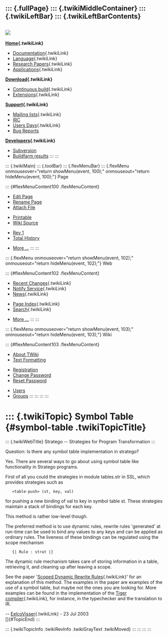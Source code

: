 ::: {.fullPage}
::: {.twikiMiddleContainer}
::: {.twikiLeftBar}
::: {.twikiLeftBarContents}
  ----------------------------------------------------------------------------------
  [![](../pub/Stratego/StrategoLogo/StrategoLogoTextlessWhite-100px.png)](WebHome)
  ----------------------------------------------------------------------------------

**[Home](WebHome){.twikiLink}**

-   [Documentation](StrategoDocumentation){.twikiLink}
-   [Language](StrategoLanguage){.twikiLink}
-   [Research Papers](StrategoPublications){.twikiLink}
-   [Applications](StrategoApplication){.twikiLink}

**[Download](StrategoDownload){.twikiLink}**

-   [Continuous build](ContinuousBuild){.twikiLink}
-   [Extensions](AdditionalPackageDownload){.twikiLink}

**[Support](StrategoSupport){.twikiLink}**

-   [Mailing lists](MailingList){.twikiLink}
-   [IRC](irc://irc.freenode.net/#stratego)
-   [Users Days](StrategoUsersDay){.twikiLink}
-   [Bug Reports](http://yellowgrass.org/project/StrategoXT)

**[Developers](StrategoDev){.twikiLink}**

-   [Subversion](https://svn.strategoxt.org/repos/StrategoXT/strategoxt/trunk)
-   [Buildfarm
    results](http://hydra.nixos.org/jobset/strategoxt/strategoxt-release/all)
:::
:::

::: {.twikiMain}
::: {.toolBar}
::: {.flexMenuBar}
::: {.flexMenu onmouseover="return showMenu(event, 100);" onmouseout="return hideMenu(event, 100);"}
Page

::: {#flexMenuContent100 .flexMenuContent}
-   [Edit
    Page](http://www.program-transformation.org/edit/Stratego/SymbolTable?t=1536825712)
-   [Rename
    Page](http://www.program-transformation.org/rename/Stratego/SymbolTable)
-   [Attach
    File](http://www.program-transformation.org/attach/Stratego/SymbolTable)

<!-- -->

-   [Printable](http://www.program-transformation.org/view/Stratego/SymbolTable?skin=print.pattern)
-   [Wiki
    Source](http://www.program-transformation.org/view/Stratego/SymbolTable?skin=text&raw=on&contenttype=text/plain)

<!-- -->

-   [Rev
    1](http://www.program-transformation.org/view/Stratego/SymbolTable?rev=1.1)
-   [Total
    History](http://www.program-transformation.org/rdiff/Stratego/SymbolTable)

<!-- -->

-   [More
    \...](http://www.program-transformation.org/oops/Stratego/SymbolTable?template=oopsmore&param1=1.1&param2=1.1)
:::
:::

::: {.flexMenu onmouseover="return showMenu(event, 102);" onmouseout="return hideMenu(event, 102);"}
Web

::: {#flexMenuContent102 .flexMenuContent}
-   [Recent Changes](WebChanges){.twikiLink}
-   [Notify Service](WebNotify){.twikiLink}
-   [News](WebNews){.twikiLink}

<!-- -->

-   [Page Index](WebIndex){.twikiLink}
-   [Search](WebSearch){.twikiLink}

<!-- -->

-   [More
    \...](http://www.program-transformation.org/oops/Stratego/SymbolTable?template=oopsmore&param1=1.1&param2=1.1)
:::
:::

::: {.flexMenu onmouseover="return showMenu(event, 103);" onmouseout="return hideMenu(event, 103);"}
Wiki

::: {#flexMenuContent103 .flexMenuContent}
-   [About
    TWiki](http://www.program-transformation.org/view/TWiki/WebHome)
-   [Text
    Formatting](http://www.program-transformation.org/view/TWiki/TextFormattingRules)

<!-- -->

-   [Registration](http://www.program-transformation.org/view/TWiki/TWikiRegistration)
-   [Change
    Password](http://www.program-transformation.org/view/TWiki/ChangePassword)
-   [Reset
    Password](http://www.program-transformation.org/view/TWiki/ResetPassword)

<!-- -->

-   [Users](http://www.program-transformation.org/view/Main/TWikiUsers)
-   [Groups](http://www.program-transformation.org/view/Main/TWikiGroups)
:::
:::
:::
:::

::: {.twikiTopic}
Symbol Table {#symbol-table .twikiTopicTitle}
============

::: {.twikiWebTitle}
Stratego \-- Strategies for Program Transformation
:::

Question: Is there any symbol table implementation in stratego?

Yes. There are several ways to go about using symbol table like
functionality in Stratego programs.

First of all you could the strategies in module tables.str in SSL, which
provides strategies such as

       <table-push> (st, key, val)

for pushing a new binding of val to key in symbol table st. These
strategies maintain a stack of bindings for each key.

This method is rather low-level though.

The preferred method is to use dynamic rules, rewrite rules
\'generated\' at run-time can be used to bind any values to any keys and
can be applied as ordinary rules. The liveness of these bindings can be
regulated using the scope mechanism

       {| Rule : strat |}

The dynamic rule mechanism takes care of storing information in a table,
retrieving it, and cleaning up after leaving a scope.

See the paper \'[Scoped Dynamic Rewrite
Rules](ScopedDynamicRewriteRules){.twikiLink}\' for an explanation of
this method. The examples in the paper are examples of the use of a
symbol table, but maybe not the ones you are looking for. More examples
can be found in the implementation of the [Tiger
compiler](../Tiger/TigerCompiler){.twikiLink}, for instance, in the
typechecker and the translation to IR.

\-- [EelcoVisser](../Main/EelcoVisser){.twikiLink} - 23 Jul 2003\
[]{#TopicEnd}
:::

::: {.twikiTopicInfo .twikiRevInfo .twikiGrayText .twikiMoved}
:::
:::
:::
:::
